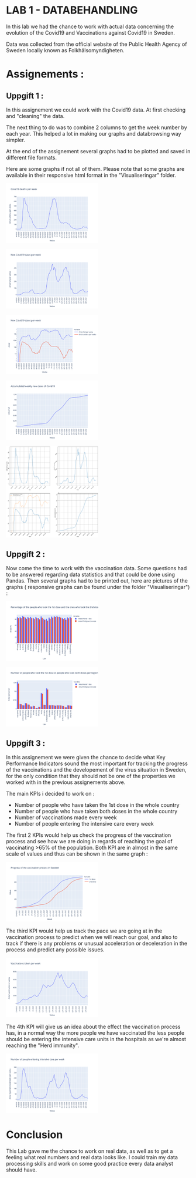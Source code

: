 # LAB 1 - DATABEHANDLING

In this lab we had the chance to work with actual data concerning the evolution of the Covid19 and Vaccinations against Covid19 in Sweden. 

Data was collected from the official website of the Public Health Agency of Sweden locally known as Folkhälsomyndigheten. 

# Assignements :
## Uppgift 1 : 

In this assignement we could work with the Covid19 data. At first checking and "cleaning" the data. 

The next thing to do was to combine 2 columns to get the week number by each year. This helped a lot in making our graphs and databrowsing way simpler. 

At the end of the assignement several graphs had to be plotted and saved in different file formats. 

Here are some graphs if not all of them. Please note that some graphs are available in their responsive html format in the "Visualiseringar" folder. 

<img src="./readme images/upp1-graph1.png" alt="Figure 1"
	title="Figure 1" width="50%" />

<img src="./readme images/upp1-graph2.png" alt="Figure 2"
	title="Figure 2" width="50%" />

<img src="./readme images/upp1-graph3.png" alt="Figure 3"
	title="Figure 3" width="50%" />

<img src="./readme images/upp1-graph4.png" alt="Figure 4"
	title="Figure 4" width="50%" />

<img src="./readme images/upp1-graph5.png" alt="Figure 5"
	title="Figure 5" width="50%" />


## Uppgift 2 : 
 
Now come the time to work with the vaccination data. Some questions had to be answered regarding data statistics and that could be done using Pandas. Then several graphs had to be printed out, here are pictures of the graphs ( responsive graphs can be found under the folder "Visualiseringar") : 

<img src="./readme images/upp2-graph1.png" alt="Figure 1"
	title="Figure 1" width="50%" />

<img src="./readme images/upp2-graph2.png" alt="Figure 2"
	title="Figure 2" width="50%" />


## Uppgift 3 : 

In this assignement we were given the chance to decide what Key Performance Indicators sound the most important for tracking the progress of the vaccinations and the developement of the virus situation in Sweden, for the only condition that they should not be one of the properties we worked with in the previous assignements above.

The main KPIs i decided to work on : 
- Number of people who have taken the 1st dose in the whole country 
- Number of people who have taken both doses in the whole country 
- Number of vaccinations made every week
- Number of people entering the intensive care every week


The first 2 KPIs would help us check the progress of the vaccination process and see how we are doing in regards of reaching the goal of vaccinating >65% of the population. Both KPI are in almost in the same scale of values and thus can be shown in the same graph : 

<img src="./readme images/upp3-graph1.png" alt="Figure 1"
	title="Figure 1" width="50%" />


The third KPI would help us track the pace we are going at in the vaccination process to predict when we will reach our goal, and also to track if there is any problems or unusual acceleration or deceleration in the process and predict any possible issues. 

<img src="./readme images/upp3-graph2.png" alt="Figure 2"
	title="Figure 2" width="50%" />


The 4th KPI will give us an idea about the effect the vaccination process has, in a normal way the more people we have vaccinated the less people should be entering the intensive care units in the hospitals as we're almost reaching the "Herd immunity". 

<img src="./readme images/upp3-graph3.png" alt="Figure 3"
	title="Figure 3" width="50%" />



# Conclusion 
This Lab gave me the chance to work on real data, as well as to get a feeling what real numbers and real data looks like. I could train my data processing skills and work on some good practice every data analyst should have.

